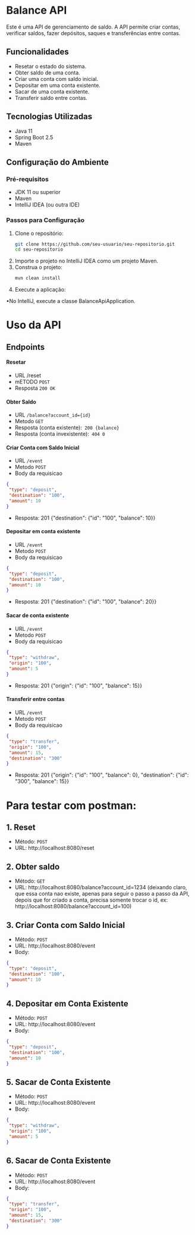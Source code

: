 # Balance API


Este é uma API de gerenciamento de saldo. A API permite criar contas, verificar saldos, fazer depósitos, saques e transferências entre contas.

## Funcionalidades

- Resetar o estado do sistema.
- Obter saldo de uma conta.
- Criar uma conta com saldo inicial.
- Depositar em uma conta existente.
- Sacar de uma conta existente.
- Transferir saldo entre contas.

## Tecnologias Utilizadas

- Java 11
- Spring Boot 2.5
- Maven

## Configuração do Ambiente

### Pré-requisitos

- JDK 11 ou superior
- Maven
- IntelliJ IDEA (ou outra IDE)

### Passos para Configuração

1. Clone o repositório:
   ```bash
   git clone https://github.com/seu-usuario/seu-repositorio.git
   cd seu-repositorio

2. Importe o projeto no IntelliJ IDEA como um projeto Maven.
3. Construa o projeto:
    ```bash
   mvn clean install

4. Execute a aplicação:

  •No IntelliJ, execute a classe BalanceApiApplication.


# Uso da API
## Endpoints
#### Resetar
  - URL /reset
  - mETODO `POST`
  - Resposta `200 OK`

#### Obter Saldo
  - URL `/balance?account_id={id}`
  - Metodo `GET`
  - Resposta (conta existente):` 200 {balance}`
  - Resposta (conta invexistente):` 404 0`

#### Criar Conta com Saldo Inicial
  - URL `/event`
  - Metodo `POST`
  - Body da requisicao
 ```json
{
  "type": "deposit",
  "destination": "100",
  "amount": 10
}
```
- Resposta: 201 {"destination": {"id": "100", "balance": 10}}

#### Depositar em conta existente
  - URL `/event`
  - Metodo `POST`
  - Body da requisicao
 ```json
{
  "type": "deposit",
  "destination": "100",
  "amount": 10
}
```
- Resposta: 201 {"destination": {"id": "100", "balance": 20}}

#### Sacar de conta existente
  - URL `/event`
  - Metodo `POST`
  - Body da requisicao
 ```json
{
  "type": "withdraw",
  "origin": "100",
  "amount": 5
}
```
- Resposta: 201 {"origin": {"id": "100", "balance": 15}}


#### Transferir entre contas
  - URL `/event`
  - Metodo `POST`
  - Body da requisicao
 ```json
{
  "type": "transfer",
  "origin": "100",
  "amount": 15,
  "destination": "300"
}
```
- Resposta: 201 {"origin": {"id": "100", "balance": 0}, "destination": {"id": "300", "balance": 15}}

# Para testar com postman:
## 1. Reset 

- Método: `POST`
- URL: http://localhost:8080/reset

## 2. Obter saldo 

- Método: `GET`
- URL: http://localhost:8080/balance?account_id=1234 (deixando claro, que essa conta nao existe, apenas para seguir o passo a passo da API, depois que for criado a conta, precisa somente trocar o id, ex: http://localhost:8080/balance?account_id=100)

## 3. Criar Conta com Saldo Inicial

- Método: `POST`
- URL: http://localhost:8080/event
- Body:
 ```json
{
  "type": "deposit",
  "destination": "100",
  "amount": 10
}
```

## 4. Depositar em Conta Existente

- Método: `POST`
- URL: http://localhost:8080/event
- Body:
 ```json
{
  "type": "deposit",
  "destination": "100",
  "amount": 10
}
```


## 5. Sacar de Conta Existente

- Método: `POST`
- URL: http://localhost:8080/event
- Body:
 ```json
{
  "type": "withdraw",
  "origin": "100",
  "amount": 5
}
```

## 6. Sacar de Conta Existente

- Método: `POST`
- URL: http://localhost:8080/event
- Body:
 ```json
{
  "type": "transfer",
  "origin": "100",
  "amount": 15,
  "destination": "300"
}
```

